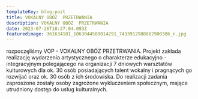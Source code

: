 ```yaml
---
templateKey: blog-post
title: VOKALNY OBÓZ  PRZETRWANIA
description: VOKALNY OBÓZ  PRZETRWANIA
date: 2023-07-26T18:27:04.093Z
featuredimage: 361634181_1063044588014291_7433912988862900386_n.jpg
---
```

rozpoczęliśmy VOP - VOKALNY OBÓZ  PRZETRWANIA. Projekt zakłada realizację wydarzenia artystycznego o charakterze edukacyjno - integracyjnym polegającego na organizacji 7 dniowych warsztatów kulturowych dla ok. 30 osób posiadających talent wokalny i pragnących go rozwijać oraz ok. 30 osób z ich środowiska. Do realizacji zadania zaproszone zostały osoby zagrożone wykluczeniem społecznym, mające utrudniony dostęp do usług kulturalnych.